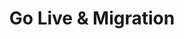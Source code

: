 ---
title: Go Live & Migration
excerpt: ''
deprecated: false
hidden: false
metadata:
  title: ''
  description: ''
  robots: index
next:
  description: ''
---